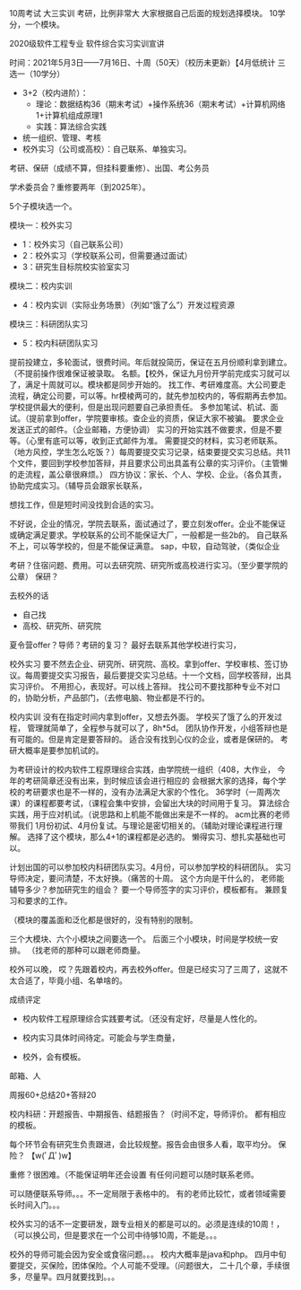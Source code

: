 10周考试
大三实训
考研，比例非常大
大家根据自己后面的规划选择模块。
10学分，一个模块。

2020级软件工程专业
软件综合实习实训宣讲
<!-- 张雨禾 -->
<!-- zhangyuhe0601@nwu.edu.cn -->
<!-- 394280644@qq.com -->

时间：2021年5月3日——7月16日、十周（50天）（校历未更新）【4月低统计
三选一（10学分）
- 3+2（校内进阶）：
  - 理论：数据结构36（期末考试）+操作系统36（期末考试）+计算机网络1+计算机组成原理1
  - 实践：算法综合实践
- 统一组织、管理、考核
- 校外实习（公司或高校）：自己联系、单独实习。

考研、保研（成绩不算，但挂科要重修）、出国、考公务员

学术委员会？重修要两年（到2025年）。

5个子模块选一个。

模块一：校外实习
- 1：校外实习（自己联系公司）
- 2：校外实习（学校联系公司，但需要通过面试）
- 3：研究生目标院校实验室实习

模块二：校内实训
- 4：校内实训（实际业务场景）（列如“饿了么”）开发过程资源

模块三：科研团队实习
- 5：校内科研团队实习

提前投建立，多轮面试，很费时间。年后就投简历，保证在五月份顺利拿到建立。（不提前操作很难保证被录取。
名额。【校外，保证九月份开学前完成实习就可以了，满足十周就可以。模块都是同步开始的。
找工作、考研难度高。大公司要走流程，确定公司要，可以等。hr模棱两可的，就先参加校内的，等假期再去参加。
学校提供最大的便利，但是出现问题要自己承担责任。
多参加笔试、机试、面试。（提前拿到offer，学院要审核。查企业的资质，保证大家不被骗。
要求企业发送正式的邮件。（企业邮箱，方便协调）
实习的开始实践不做要求，但是不要等。（心里有底可以等，收到正式邮件为准。
需要提交的材料，实习老师联系。（地方风控，学生怎么吃饭？）每周要提交实习记录，结束要提交实习总结。共11个文件，要回到学校参加答辩，并且要求公司出具盖有公章的实习评价。（主管懒的走流程，盖公章很麻烦。）
四方协议：家长、个人、学校、企业。（各负其责，协助完成实习。（辅导员会跟家长联系，

想找工作，但是短时间没找到合适的实习。

不好说，企业的情况，学院去联系，面试通过了，要立刻发offer。企业不能保证或确定满足要求。学校联系的公司不能保证大厂，一般都是一些2b的。
自己联系不上，可以等学校的，但是不能保证满意。
sap，中软，自动驾驶，（类似企业

考研？住宿问题、费用。可以去研究院、研究所或高校进行实习。（至少要学院的公章）
保研？

去校外的话
- 自己找
- 高校、研究所、研究院

夏令营offer？导师？考研的复习？
最好去联系其他学校进行实习，

校外实习
要不然去企业、研究所、研究院、高校。拿到offer、学校审核、签订协议。每周要提交实习报告，最后要提交实习总结。十一个文档，回学校答辩，出具实习评价。
不用担心，表现好。可以线上答辩。
找公司不要找那种专业不对口的，协助分析，产品部门，（去修电脑、物业都是不行的。

校内实训
没有在指定时间内拿到offer，又想去外面。
学校买了饿了么的开发过程，
管理就简单了，全程参与就可以了，8h*5d。
团队协作开发，小组答辩也是有可能的。但是肯定是要答辩的。
适合没有找到心仪的企业，或者是保研的。
考研大概率是要参加机试的。

为考研设计的校内软件工程原理综合实践，由学院统一组织（408，大作业，
今年的考研简章还没有出来，到时候应该会进行相应的
会根据大家的选择，每个学校的考研要求也是不一样的，没有办法满足大家的个性化。
36学时（一周两次课）的课程都要考试，（课程会集中安排，会留出大块的时间用于复习。
算法综合实践，用于应对机试。（说思路和上机能不能做出来是不一样的。
acm比赛的老师带我们
1月份初试、4月份复试。与理论是密切相关的。（辅助对理论课程进行理解。
选择了这个模块，那么4+1的课程都是必选的。
懒得实习、想扎实基础也可以。

计划出国的可以参加校内科研团队实习。4月份，可以参加学校的科研团队。
实习导师决定，要问清楚，不太好换。（痛苦的十周。
这个方向是干什么的，
老师能辅导多少？参加研究生的组会？
要一个导师签字的实习评价，模板都有。
兼顾复习和要求的工作。

（模块的覆盖面和泛化都是很好的，没有特别的限制。

三个大模块、六个小模块之间要选一个。
后面三个小模块，时间是学校统一安排。
（找老师的那种可以跟老师商量。

校外可以晚，
哎？先跟着校内，再去校外offer。但是已经实习了三周了，这就不太合适了，毕竟小组、名单啥的。

成绩评定
- 校内软件工程原理综合实践要考试。（还没有定好，尽量是人性化的。

- 校内实习具体时间待定。可能会与学生商量，

- 校外，会有模板。

邮箱、人

周报60+总结20+答辩20

校内科研：开题报告、中期报告、结题报告？（时间不定，导师评价。
都有相应的模板。

每个环节会有研究生负责跟进，会比较规整。报告会由很多人看，取平均分。
保险？
【w(ﾟДﾟ)w】

重修？很困难。（不能保证明年还会设置
有任何问题可以随时联系老师。

可以随便联系导师。。。不一定局限于表格中的。
有的老师比较忙，或者领域需要长时间入门。。。

校外实习的话不一定要研发，跟专业相关的都是可以的。必须是连续的10周！，（可以换公司，但是要求在一个公司中待够10周，不能是。。。
<!-- 西工大？浙江？ -->

校外的导师可能会因为安全或食宿问题。。。
校内大概率是java和php。
四月中旬要提交，买保险，团体保险。个人可能不受理。（问题很大，
二十几个章，手续很多，尽量早。四月就要找到。。。
